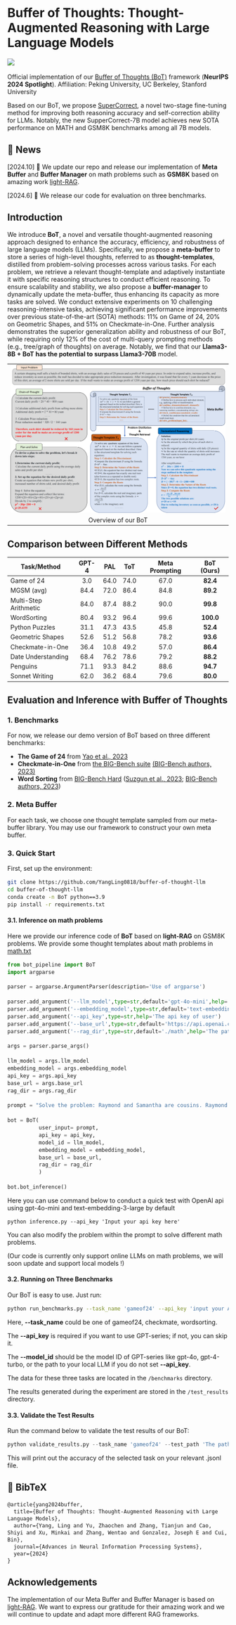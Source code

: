 # Buffer of Thoughts: Thought-Augmented Reasoning with Large Language Models 

 <a href='https://arxiv.org/abs/2406.04271'><img src='https://img.shields.io/badge/arXiv-2406.04271-b31b1b.svg'></a> &nbsp;&nbsp;&nbsp;&nbsp;&nbsp;

Official implementation of our [Buffer of Thoughts (BoT)](https://arxiv.org/abs/2406.04271) framework (**NeurIPS 2024 Spotlight**). Affiliation: Peking University, UC Berkeley, Stanford University

Based on our BoT, we propose [SuperCorrect](https://github.com/YangLing0818/SuperCorrect-llm), a novel two-stage fine-tuning method for improving both reasoning accuracy and self-correction ability for LLMs. Notably, the new SupperCorrect-7B model achieves new SOTA performance on MATH and GSM8K benchmarks among all 7B models.

## 📢 News

[2024.10] 🎉 We update our repo and release our implementation of **Meta Buffer** and **Buffer Manager**  on math problems such as **GSM8K** based on amazing work [light-RAG](https://github.com/HKUDS/LightRAG).

[2024.6] 🎉 We release our code for evaluation on three benchmarks.

## Introduction

We introduce **BoT**, a novel and versatile thought-augmented reasoning approach designed to enhance the accuracy, efficiency, and robustness of large language models (LLMs). Specifically, we propose a **meta-buffer** to store a series of high-level thoughts, referred to as **thought-templates**, distilled from problem-solving processes across various tasks. For each problem, we retrieve a relevant thought-template and adaptively instantiate it with specific reasoning structures to conduct efficient reasoning. To ensure scalability and stability, we also propose a **buffer-manager** to dynamically update the meta-buffer, thus enhancing its capacity as more tasks are solved. We conduct extensive experiments on 10 challenging reasoning-intensive tasks, achieving significant performance improvements over previous state-of-the-art (SOTA) methods: 11% on Game of 24, 20% on Geometric Shapes, and 51% on Checkmate-in-One. Further analysis demonstrates the superior generalization ability and robustness of our BoT, while requiring only 12% of the cost of multi-query prompting methods (e.g., tree/graph of thoughts) on average. Notably, we find that our **Llama3-8B + BoT has the potential to surpass Llama3-70B** model.

<table class="center">
    <tr>
        <td width=100% style="border: none"><img src="assets/method.png" style="width:100%"></td>
    </tr>
    <tr>
        <td width="100%" style="border: none; text-align: center; word-wrap: break-word">Overview of our BoT</td>
    </tr>
</table>




## Comparison between Different Methods

| Task/Method           | GPT-4 | PAL  | ToT  | Meta Prompting | BoT (Ours) |
| --------------------- | :---: | ---- | ---- | :------------: | :--------: |
| Game of 24            |  3.0  | 64.0 | 74.0 |      67.0      |  **82.4**  |
| MGSM (avg)            | 84.4  | 72.0 | 86.4 |      84.8      |  **89.2**  |
| Multi-Step Arithmetic | 84.0  | 87.4 | 88.2 |      90.0      |  **99.8**  |
| WordSorting           | 80.4  | 93.2 | 96.4 |      99.6      | **100.0**  |
| Python Puzzles        | 31.1  | 47.3 | 43.5 |      45.8      |  **52.4**  |
| Geometric Shapes      | 52.6  | 51.2 | 56.8 |      78.2      |  **93.6**  |
| Checkmate-in-One      | 36.4  | 10.8 | 49.2 |      57.0      |  **86.4**  |
| Date Understanding    | 68.4  | 76.2 | 78.6 |      79.2      |  **88.2**  |
| Penguins              | 71.1  | 93.3 | 84.2 |      88.6      |  **94.7**  |
| Sonnet Writing        | 62.0  | 36.2 | 68.4 |      79.6      |  **80.0**  |


## Evaluation and Inference with Buffer of Thoughts

### 1. Benchmarks 

For now, we release our demo version of BoT based on three different benchmarks:

- **The Game of 24** from [Yao et al., 2023](https://github.com/princeton-nlp/tree-of-thought-llm)
- **Checkmate-in-One** from [the BIG-Bench suite](https://github.com/google/BIG-bench/tree/main) [(BIG-Bench authors, 2023)](https://arxiv.org/abs/2206.04615)
- **Word Sorting** from [BIG-Bench Hard](https://github.com/suzgunmirac/BIG-Bench-Hard) ([Suzgun et al., 2023](https://arxiv.org/abs/2210.09261); [BIG-Bench authors, 2023](https://github.com/google/BIG-bench/tree/main))

### 2. Meta Buffer

For each task, we choose one thought template sampled from our meta-buffer library. You may use our framework to construct your own meta buffer.

### 3. Quick Start

First, set up the environment:

```bash
git clone https://github.com/YangLing0818/buffer-of-thought-llm
cd buffer-of-thought-llm
conda create -n BoT python==3.9 
pip install -r requirements.txt
```

#### 3.1. Inference on math problems

Here we provide our inference code of  **BoT** based on **light-RAG** on GSM8K problems.  We provide some thought templates about math problems in [math.txt](./math.txt)

```python
from bot_pipeline import BoT
import argparse

parser = argparse.ArgumentParser(description='Use of argparse')

parser.add_argument('--llm_model',type=str,default='gpt-4o-mini',help='Model id of LLMs')
parser.add_argument('--embedding_model',type=str,default='text-embedding-3-large',help='Model id of embedding model')
parser.add_argument('--api_key',type=str,help='The api key of user')
parser.add_argument('--base_url',type=str,default='https://api.openai.com/v1/',help='we also support Open AI-like chat/embeddings APIs')
parser.add_argument('--rag_dir',type=str,default='./math',help='The path to save the meta buffer')

args = parser.parse_args()

llm_model = args.llm_model
embedding_model = args.embedding_model
api_key = args.api_key
base_url = args.base_url
rag_dir = args.rag_dir

prompt = "Solve the problem: Raymond and Samantha are cousins. Raymond was born 6 years before Samantha. Raymond had a son at the age of 23. If Samantha is now 31, how many years ago was Raymond's son born?"

bot = BoT(
          user_input= prompt, 
          api_key = api_key,
          model_id = llm_model,
          embedding_model = embedding_model,
          base_url = base_url,
          rag_dir = rag_dir
          )

bot.bot_inference()
```

Here you can use command below to conduct a quick test with OpenAI api using gpt-4o-mini and text-embedding-3-large by default

```
python inference.py --api_key 'Input your api key here'
```

You can also modify the problem within the prompt to solve different math problems.

(Our code is currently only support online LLMs on math problems, we will soon update and support local models !)

#### 3.2. Running on Three Benchmarks

Our BoT is easy to use. Just run:

```bash
python run_benchmarks.py --task_name 'gameof24' --api_key 'input your API key here if you want to use GPT-4' --model_id 'the model ID of GPT-4 or the path to your local LLM'
```

Here, **--task_name** could be one of gameof24, checkmate, wordsorting.

The **--api_key** is required if you want to use GPT-series; if not, you can skip it.

The **--model_id** should be the model ID of GPT-series like gpt-4o, gpt-4-turbo, or the path to your local LLM if you do not set **--api_key**.

The data for these three tasks are located in the `/benchmarks` directory.

The results generated during the experiment are stored in the `/test_results` directory.

#### 3.3. Validate the Test Results

Run the command below to validate the test results of our BoT:

```python
python validate_results.py --task_name 'gameof24' --test_path 'The path to the .jsonl file you want to validate'
```

This will print out the accuracy of the selected task on your relevant .jsonl file.

## 📖 BibTeX

```
@article{yang2024buffer,
  title={Buffer of Thoughts: Thought-Augmented Reasoning with Large Language Models},
  author={Yang, Ling and Yu, Zhaochen and Zhang, Tianjun and Cao, Shiyi and Xu, Minkai and Zhang, Wentao and Gonzalez, Joseph E and Cui, Bin},
  journal={Advances in Neural Information Processing Systems},
  year={2024}
}
```

## Acknowledgements

The implementation of our Meta Buffer and Buffer Manager is based on  [light-RAG](https://github.com/HKUDS/LightRAG). We want to express our gratitude for their amazing work and we will continue to update and adapt more different RAG frameworks.

